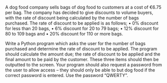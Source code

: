 A dog food company sells bags of dog food to customers at a cost of €6.75 per bag.
The company has decided to give discounts to volume buyers, with the rate of
discount being calculated by the number of bags purchased. The rate of discount to
be applied is as follows;
• 0% discount for less than 20 bags,
• 6% discount for 20 to 79 bags;
• 12% discount for 80 to 109 bags and
• 20% discount for 110 or more bags.

Write a Python program which asks the user for the number of bags purchased and
determine the rate of discount to be applied. The program should calculate the
amount due; the rate of discount to be applied and the final amount to be paid by the
customer. These three items should then be outputted to the screen. Your program
should also request a password from the user to allow access – they should only be
able to but dog food if the correct password is entered. Use the password
“QWERTY”. 

